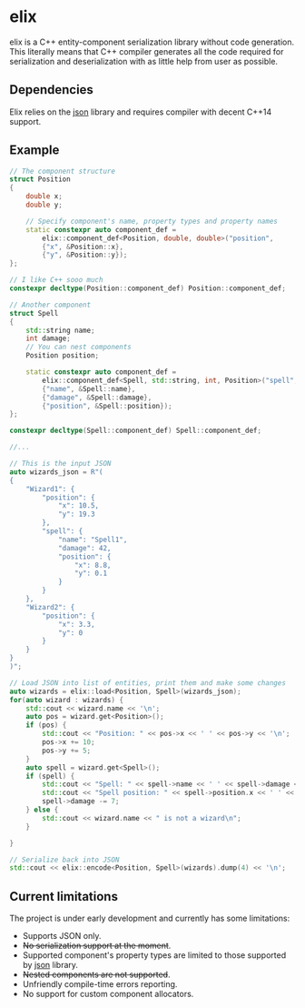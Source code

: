 # elix

elix is a C++ entity-component serialization library without code generation.
This literally means that C++ compiler generates all the code required for serialization and deserialization with as little help from user as possible.

## Dependencies

Elix relies on the [json](https://github.com/nlohmann/json) library and requires compiler with decent C++14 support.

## Example

```c++
// The component structure
struct Position
{
    double x;
    double y;

    // Specify component's name, property types and property names
    static constexpr auto component_def =
        elix::component_def<Position, double, double>("position",
        {"x", &Position::x},
        {"y", &Position::y});
};

// I like C++ sooo much
constexpr decltype(Position::component_def) Position::component_def;

// Another component
struct Spell
{
    std::string name;
    int damage;
    // You can nest components
    Position position;

    static constexpr auto component_def =
        elix::component_def<Spell, std::string, int, Position>("spell",
        {"name", &Spell::name},
        {"damage", &Spell::damage},
        {"position", &Spell::position});
};

constexpr decltype(Spell::component_def) Spell::component_def;

//...

// This is the input JSON
auto wizards_json = R"(
{
    "Wizard1": {
        "position": {
            "x": 10.5,
            "y": 19.3
        },
        "spell": {
            "name": "Spell1",
            "damage": 42,
            "position": {
                "x": 8.8,
                "y": 0.1
            }
        }
    },
    "Wizard2": {
        "position": {
            "x": 3.3,
            "y": 0
        }
    }
}
)";

// Load JSON into list of entities, print them and make some changes
auto wizards = elix::load<Position, Spell>(wizards_json);
for(auto wizard : wizards) {
    std::cout << wizard.name << '\n';
    auto pos = wizard.get<Position>();
    if (pos) {
        std::cout << "Position: " << pos->x << ' ' << pos->y << '\n';
        pos->x += 10;
        pos->y += 5;
    }
    auto spell = wizard.get<Spell>();
    if (spell) {
        std::cout << "Spell: " << spell->name << ' ' << spell->damage << '\n';
        std::cout << "Spell position: " << spell->position.x << ' ' << spell->position.y << '\n';
        spell->damage -= 7;
    } else {
        std::cout << wizard.name << " is not a wizard\n";
    }

}

// Serialize back into JSON
std::cout << elix::encode<Position, Spell>(wizards).dump(4) << '\n';
```

## Current limitations

The project is under early development and currently has some limitations:

* Supports JSON only.
* ~~No serialization support at the moment~~.
* Supported component's property types are limited to those supported by [json](https://github.com/nlohmann/json) library.
* ~~Nested components are not supported~~.
* Unfriendly compile-time errors reporting.
* No support for custom component allocators.
